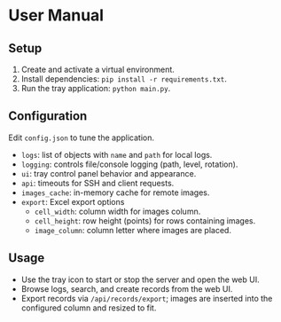 <!--
Synced context header from context.md
CTX_MAIN_TOPIC: SSH Log Tools
CTX_PROFILE: dev
CTX_LANG: en
CTX_DIAGRAM_STYLE: default
CTX_MERMAID_THEME: neutral
CTX_PRIORITY_MODE: recent-first
-->

# User Manual

## Setup
1. Create and activate a virtual environment.
2. Install dependencies: `pip install -r requirements.txt`.
3. Run the tray application: `python main.py`.

## Configuration
Edit `config.json` to tune the application.

- `logs`: list of objects with `name` and `path` for local logs.
- `logging`: controls file/console logging (path, level, rotation).
- `ui`: tray control panel behavior and appearance.
- `api`: timeouts for SSH and client requests.
- `images_cache`: in-memory cache for remote images.
- `export`: Excel export options
  - `cell_width`: column width for images column.
  - `cell_height`: row height (points) for rows containing images.
  - `image_column`: column letter where images are placed.

## Usage
- Use the tray icon to start or stop the server and open the web UI.
- Browse logs, search, and create records from the web UI.
- Export records via `/api/records/export`; images are inserted into the configured column and resized to fit.

